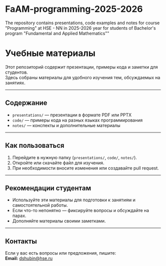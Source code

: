 # FaAM-programming-2025-2026
The repository contains presentations, code examples and notes for course "Programming" at HSE - NN in 2025-2026 year for students of Bachelor's program "Fundamental and Applied Mathematics""

# Учебные материалы

Этот репозиторий содержит презентации, примеры кода и заметки для студентов.  
Здесь собраны материалы для удобного изучения тем, обсуждаемых на занятиях.

---

## Содержание
- `presentations/` — презентации в формате PDF или PPTX  
- `code/` — примеры кода на разных языках программирования  
- `notes/` — конспекты и дополнительные материалы  

---

## Как пользоваться
1. Перейдите в нужную папку (`presentations/`, `code/`, `notes/`).
2. Откройте или скачайте файл для изучения.
3. При необходимости вносите изменения или создавайте pull request.

---

## Рекомендации студентам
- Используйте эти материалы для подготовки к занятиям и самостоятельной работы.  
- Если что-то непонятно — фиксируйте вопросы и обсуждайте на парах.  
- Дополняйте материалы своими заметками.  

---

## Контакты
Если у вас есть вопросы или предложения, пишите:  
**Email:** dshubin@hse.ru 
